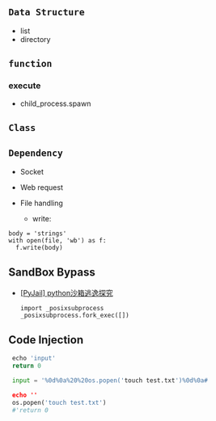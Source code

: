 ## `Data Structure`
- list
- directory

## `function`
### execute
- child_process.spawn


## `Class`




## `Dependency`
- Socket
- Web request
- File handling

  - write:
```
body = 'strings'
with open(file, 'wb') as f:
  f.write(body)
```
## SandBox Bypass
- [[PyJail] python沙箱逃逸探究](https://zhuanlan.zhihu.com/p/579183067)
  ```
  import _posixsubprocess
  _posixsubprocess.fork_exec([])
  ```

## Code Injection
```python
 echo 'input'
 return 0

 input = '%0d%0a%20%20os.popen('touch test.txt')%0d%0a#

 echo ''
 os.popen('touch test.txt')
 #'return 0

```
